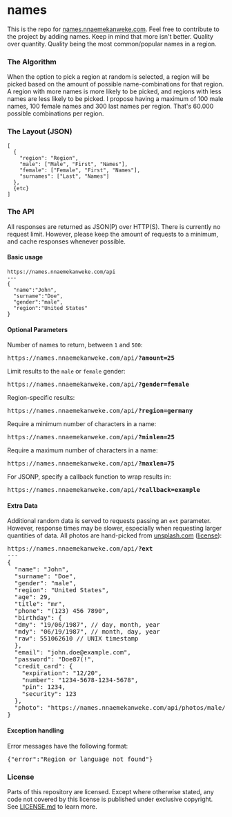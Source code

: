 names
=======

This is the repo for [names.nnaemekanweke.com](https://names.nnaemekanweke.com). Feel free to contribute to the project by adding names. Keep in mind that more isn't better. Quality over quantity. Quality being the most common/popular names in a region.

### The Algorithm
When the option to pick a region at random is selected, a region will be picked based on the amount of possible name-combinations for that region. A region with more names is more likely to be picked, and regions with less names are less likely to be picked. I propose having a maximum of 100 male names, 100 female names and 300 last names per region. That's 60.000 possible combinations per region.

### The Layout (JSON)
    [
      {
        "region": "Region",
        "male": ["Male", "First", "Names"],
        "female": ["Female", "First", "Names"],
        "surnames": ["Last", "Names"]
      },
      {etc}
    ]

### The API
All responses are returned as JSON(P) over HTTP(S). There is currently no request limit. However, please keep the amount of requests to a minimum, and cache responses whenever possible.

#### Basic usage
    https://names.nnaemekanweke.com/api
    ---
    {
      "name":"John",
      "surname":"Doe",
      "gender":"male",
      "region":"United States"
    }
#### Optional Parameters
Number of names to return, between `1` and `500`:
<pre>https://names.nnaemekanweke.com/api/<strong>?amount=25</strong></pre>

Limit results to the `male` or `female` gender:
<pre>https://names.nnaemekanweke.com/api/<strong>?gender=female</strong></pre>

Region-specific results:
<pre>https://names.nnaemekanweke.com/api/<strong>?region=germany</strong></pre>

Require a minimum number of characters in a name:
<pre>https://names.nnaemekanweke.com/api/<strong>?minlen=25</strong></pre>

Require a maximum number of characters in a name:
<pre>https://names.nnaemekanweke.com/api/<strong>?maxlen=75</strong></pre>

For JSONP, specify a callback function to wrap results in:
<pre>https://names.nnaemekanweke.com/api/<strong>?callback=example</strong></pre>

#### Extra Data
Additional random data is served to requests passing an `ext` parameter. However, response times may be slower, especially when requesting larger quantities of data.
All photos are hand-picked from [unsplash.com](https://unsplash.com) ([license](https://unsplash.com/license)):
<pre>
https://names.nnaemekanweke.com/api/<strong>?ext</strong>
---
{
  "name": "John",
  "surname": "Doe",
  "gender": "male",
  "region": "United States",
  "age": 29,
  "title": "mr",
  "phone": "(123) 456 7890",
  "birthday": {
  "dmy": "19/06/1987", // day, month, year
  "mdy": "06/19/1987", // month, day, year
  "raw": 551062610 // UNIX timestamp
  },
  "email": "john.doe@example.com",
  "password": "Doe87(!",
  "credit_card": {
    "expiration": "12/20",
    "number": "1234-5678-1234-5678",
    "pin": 1234,
    "security": 123
  },
  "photo": "https://names.nnaemekanweke.com/api/photos/male/1.jpg"
}
</pre>
#### Exception handling
Error messages have the following format:
<pre>{"error":"Region or language not found"}</pre>

### License
Parts of this repository are licensed. Except where otherwise stated, any code not covered by this license is published under exclusive copyright. See [LICENSE.md](LICENSE.md) to learn more.
